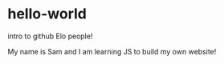 # hello-world
intro to github
Elo people!

My name is Sam and I am learning JS to build my own website!
